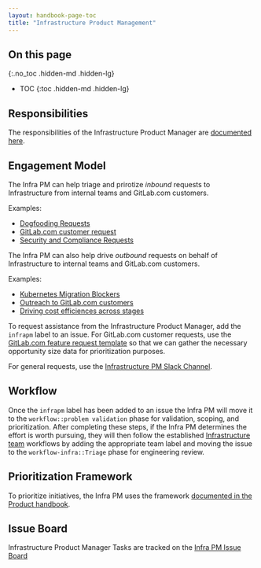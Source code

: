 ```yaml
---
layout: handbook-page-toc
title: "Infrastructure Product Management"
---
```


## On this page
{:.no_toc .hidden-md .hidden-lg}

- TOC
{:toc .hidden-md .hidden-lg}

## Responsibilities

The responsibilities of the Infrastructure Product Manager are [documented here](https://about.gitlab.com/job-families/product/product-manager/#infrastructure).

## Engagement Model
The Infra PM can help triage and prirotize *inbound* requests to Infrastructure from internal teams and GitLab.com customers.

Examples:
- [Dogfooding Requests](https://about.gitlab.com/handbook/product/product-processes/#dogfood-everything)
- [GitLab.com customer request](https://gitlab.com/gitlab-com/gl-infra/infrastructure/-/issues/10768)
- [Security and Compliance Requests](https://gitlab.com/gitlab-com/gl-infra/infrastructure/-/issues/10982)

The Infra PM can also help drive *outbound* requests on behalf of Infrastructure to internal teams and GitLab.com customers. 

Examples:
- [Kubernetes Migration Blockers](https://gitlab.com/groups/gitlab-org/-/boards/1836252?label_name[]=kubernetes-migration-blocker)
- [Outreach to GitLab.com customers](https://gitlab.com/gitlab-org/gitlab/-/merge_requests/37444)
- [Driving cost efficiences across stages](https://gitlab.com/gitlab-com/gl-infra/infrastructure/-/issues/8422)

To request assistance from the Infrastructure Product Manager, add the `infrapm` label to an issue. For GitLab.com customer requests, use the [GitLab.com feature request template](https://gitlab.com/gitlab-com/gl-infra/infrastructure/-/blob/gitlab-com-feature-request-template/.gitlab/issue_templates/request-gitlab-com) so that we can gather the necessary opportunity size data for prioritization purposes.

For general requests, use the [Infrastructure PM Slack Channel](https://gitlab.slack.com/archives/infra-product).

## Workflow
Once the  `infrapm` label has been added to an issue the Infra PM will move it to the `workflow::problem validation` phase for validation, scoping, and prioritization. After completing these steps, if the Infra PM determines the effort is worth pursuing, they will then follow the established [Infrastructure team](https://about.gitlab.com/handbook/engineering/infrastructure/#teams) workflows by adding the appropriate team label and moving the issue to the `workflow-infra::Triage` phase for engineering review.

## Prioritization Framework
To prioritize initiatives, the Infra PM uses the framework [documented in the Product handbook](https://about.gitlab.com/handbook/product/product-processes/#prioritization).

## Issue Board
Infrastructure Product Manager Tasks are tracked on the [Infra PM Issue Board](https://gitlab.com/groups/gitlab-com/-/boards/1502173?scope=all&utf8=%E2%9C%93&label_name[]=infrapm)